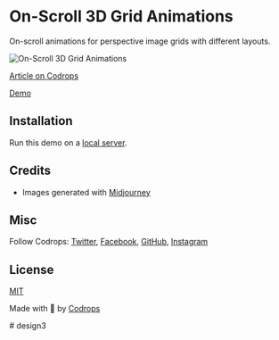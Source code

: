 # On-Scroll 3D Grid Animations

On-scroll animations for perspective image grids with different layouts.

![On-Scroll 3D Grid Animations](https://tympanus.net/codrops/wp-content/uploads/2023/08/onscroll3dgrid.jpg)

[Article on Codrops](https://tympanus.net/codrops/?p=73075)

[Demo](http://tympanus.net/Development/Scroll3DGrid/)

## Installation

Run this demo on a [local server](https://developer.mozilla.org/en-US/docs/Learn/Common_questions/Tools_and_setup/set_up_a_local_testing_server).

## Credits

- Images generated with [Midjourney](https://midjourney.com)

## Misc

Follow Codrops: [Twitter](http://www.twitter.com/codrops), [Facebook](http://www.facebook.com/codrops), [GitHub](https://github.com/codrops), [Instagram](https://www.instagram.com/codropsss/)

## License
[MIT](LICENSE)

Made with :blue_heart:  by [Codrops](http://www.codrops.com)





#   d e s i g n 3  
 